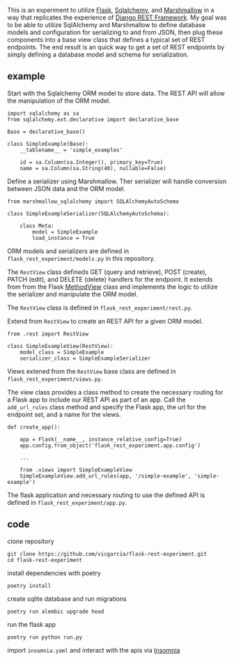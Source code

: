 This is an experiment to utilize [Flask](https://flask.palletsprojects.com/), [Sqlalchemy](https://www.sqlalchemy.org/), and [Marshmallow](https://marshmallow.readthedocs.io/) in a way that replicates the experience of [Django REST Framework](https://www.django-rest-framework.org/). My goal was to be able to utilize SqlAlchemy and Marshmallow to define database models and configuration for serializing to and from JSON, then plug these components into a base view class that defines a typical set of REST endpoints. The end result is an quick way to get a set of REST endpoints by simply defining a database model and schema for serialization.


## example

Start with the Sqlalchemy ORM model to store data. The REST API will allow the manipulation of the ORM model.

```
import sqlalchemy as sa
from sqlalchemy.ext.declarative import declarative_base

Base = declarative_base()

class SimpleExample(Base):
    __tablename__ = 'simple_examples'

    id = sa.Column(sa.Integer(), primary_key=True)
    name = sa.Column(sa.String(40), nullable=False)
```

Define a serializer using Marshmallow. Ther serializer will handle conversion between JSON data and the ORM model.

```
from marshmallow_sqlalchemy import SQLAlchemyAutoSchema

class SimpleExampleSerializer(SQLAlchemyAutoSchema):

    class Meta:
        model = SimpleExample
        load_instance = True
```

ORM models and serializers are defined in `flask_rest_experiment/models.py` in this repository.

The `RestView` class defineds GET (query and retrieve), POST (create), PATCH (edit), and DELETE (delete) handlers for the endpoint. It extends from from the Flask [MethodView](https://flask.palletsprojects.com/en/2.3.x/views/) class and implements the logic to utilize the serializer and manipulate the ORM model.

The `RestView` class is defined in `flask_rest_experiment/rest.py`.


Extend from `RestView` to create an REST API for a given ORM model.

```
from .rest import RestView

class SimpleExampleView(RestView):
    model_class = SimpleExample
    serializer_class = SimpleExampleSerializer
```

Views extened from the `RestView` base class are defined in `flask_rest_experiment/views.py`.


The view class provides a class method to create the necessary routing for a Flask app to include our REST API as part of an app. Call the `add_url_rules` class method and specify the Flask app, the url for the endpoint set, and a name for the views.

```
def create_app():

    app = Flask(__name__, instance_relative_config=True)
    app.config.from_object('flask_rest_experiment.app.config')

    ...

    from .views import SimpleExampleView
    SimpleExampleView.add_url_rules(app, '/simple-example', 'simple-example')
```

The flask application and necessary routing to use the defined API is defined in `flask_rest_experiment/app.py`.


## code

clone repository
```
git clone https://github.com/vicgarcia/flask-rest-experiment.git
cd flask-rest-experiment
```

install dependencies with poetry
```
poetry install
```

create sqlite database and run migrations
```
poetry run alembic upgrade head
```

run the flask app
```
poetry run python run.py
```

import `insomnia.yaml` and interact with the apis via [Insomnia](https://insomnia.rest/)
